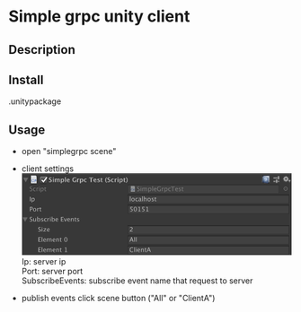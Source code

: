 # Simple grpc unity client

## Description


## Install
.unitypackage

## Usage
- open "simplegrpc scene"

- client settings
![](screenshot/setting.png)  
Ip: server ip  
Port: server port  
SubscribeEvents: subscribe event name that request to server  

- publish events
click scene button ("All" or "ClientA")


